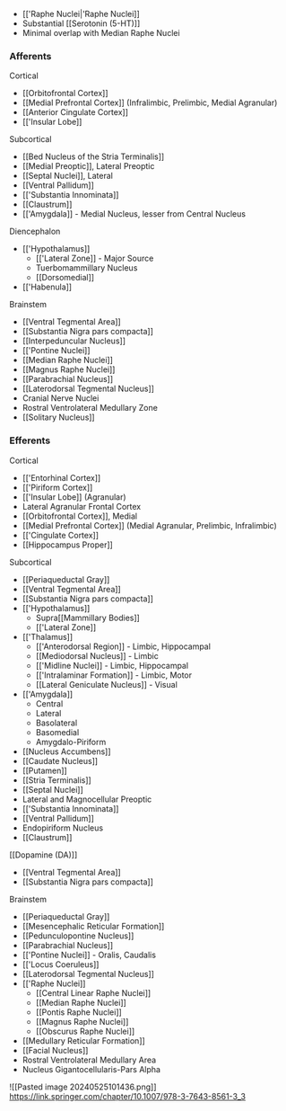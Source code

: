 - [['Raphe Nuclei|'Raphe Nuclei]]
- Substantial [[Serotonin (5-HT)]] 
- Minimal overlap with Median Raphe Nuclei
### Afferents
Cortical
- [[Orbitofrontal Cortex]]
- [[Medial Prefrontal Cortex]] (Infralimbic, Prelimbic, Medial Agranular)
- [[Anterior Cingulate Cortex]]
- [['Insular Lobe]]

Subcortical
- [[Bed Nucleus of the Stria Terminalis]]
- [[Medial Preoptic]], Lateral Preoptic
- [[Septal Nuclei]], Lateral
- [[Ventral Pallidum]]
- [['Substantia Innominata]]
- [[Claustrum]]
- [['Amygdala]] - Medial Nucleus, lesser from Central Nucleus

Diencephalon
- [['Hypothalamus]]
	- [['Lateral Zone]] - Major Source
	- Tuerbomammillary Nucleus
	- [[Dorsomedial]]
- [['Habenula]]

Brainstem
- [[Ventral Tegmental Area]]
- [[Substantia Nigra pars compacta]]
- [[Interpeduncular Nucleus]]
- [['Pontine Nuclei]]
- [[Median Raphe Nuclei]]
- [[Magnus Raphe Nuclei]]
- [[Parabrachial Nucleus]]
- [[Laterodorsal Tegmental Nucleus]]
- Cranial Nerve Nuclei
- Rostral Ventrolateral Medullary Zone
- [[Solitary Nucleus]]
### Efferents
Cortical
- [['Entorhinal Cortex]]
- [['Piriform Cortex]]
- [['Insular Lobe]] (Agranular)
- Lateral Agranular Frontal Cortex
- [[Orbitofrontal Cortex]], Medial
- [[Medial Prefrontal Cortex]] (Medial Agranular, Prelimbic, Infralimbic)
- [['Cingulate Cortex]]
- [[Hippocampus Proper]]

Subcortical
- [[Periaqueductal Gray]]
- [[Ventral Tegmental Area]]
- [[Substantia Nigra pars compacta]]
- [['Hypothalamus]]
	- Supra[[Mammillary Bodies]]
	- [['Lateral Zone]]
- [['Thalamus]]
	- [['Anterodorsal Region]] - Limbic, Hippocampal
	- [[Mediodorsal Nucleus]] - Limbic
	- [['Midline Nuclei]] - Limbic, Hippocampal
	- [['Intralaminar Formation]] - Limbic, Motor
	- [[Lateral Geniculate Nucleus]] - Visual
- [['Amygdala]]
	- Central
	- Lateral
	- Basolateral
	- Basomedial
	- Amygdalo-Piriform
- [[Nucleus Accumbens]]
- [[Caudate Nucleus]]
- [[Putamen]]
- [[Stria Terminalis]]
- [[Septal Nuclei]]
- Lateral and Magnocellular Preoptic
- [['Substantia Innominata]]
- [[Ventral Pallidum]]
- Endopiriform Nucleus
- [[Claustrum]]

[[Dopamine (DA)]]
- [[Ventral Tegmental Area]]
- [[Substantia Nigra pars compacta]]

Brainstem
- [[Periaqueductal Gray]]
- [[Mesencephalic Reticular Formation]]
- [[Pedunculopontine Nucleus]]
- [[Parabrachial Nucleus]]
- [['Pontine Nuclei]] - Oralis, Caudalis
- [['Locus Coeruleus]]
- [[Laterodorsal Tegmental Nucleus]]
- [['Raphe Nuclei]]
	- [[Central Linear Raphe Nuclei]]
	- [[Median Raphe Nuclei]]
	- [[Pontis Raphe Nuclei]]
	- [[Magnus Raphe Nuclei]]
	- [[Obscurus Raphe Nuclei]]
- [[Medullary Reticular Formation]]
- [[Facial Nucleus]]
- Rostral Ventrolateral Medullary Area
- Nucleus Gigantocellularis-Pars Alpha

![[Pasted image 20240525101436.png]]
https://link.springer.com/chapter/10.1007/978-3-7643-8561-3_3